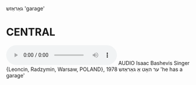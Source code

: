 גאַראַזש
'garage'

CENTRAL
========

<audio controls src="https://ia801503.us.archive.org/5/items/BashevisLexicon/ErHotAGarazh-IsaacBashevisSinger1978.mp3"></audio>
AUDIO Isaac Bashevis Singer {Leoncin, Radzymin, Warsaw, POLAND}, 1978
ער האָט אַ גאַראַזש 'he has a garage'